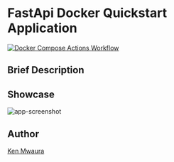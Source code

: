 # FastApi Docker Quickstart Application

[![Docker Compose Actions Workflow](https://github.com/KenMwaura1/fastapi_docker_starter/actions/workflows/fastapi-starter-docker.yml/badge.svg)](https://github.com/KenMwaura1/fastapi_docker_starter/actions/workflows/fastapi-starter-docker.yml)

## Brief Description

## Showcase 
![app-screenshot](app/static/images/Screenshot_Zoo%20Anime%20—%20Mozilla%20Firefox_1.png)

## Author 
[Ken Mwaura](http://github.com/KenMwaura1)
